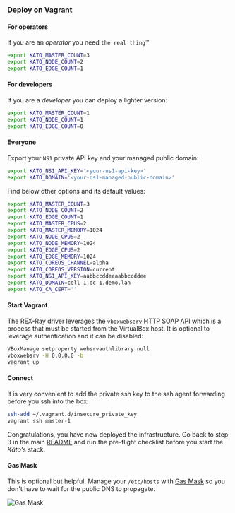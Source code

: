 ### Deploy on Vagrant

#### For operators
If you are an *operator* you need `the real thing`&trade;
```bash
export KATO_MASTER_COUNT=3
export KATO_NODE_COUNT=2
export KATO_EDGE_COUNT=1
```

#### For developers
If you are a *developer* you can deploy a lighter version:
```bash
export KATO_MASTER_COUNT=1
export KATO_NODE_COUNT=1
export KATO_EDGE_COUNT=0
```

#### Everyone
Export your `NS1` private API key and your managed public domain:
```bash
export KATO_NS1_API_KEY='<your-ns1-api-key>'
export KATO_DOMAIN='<your-ns1-managed-public-domain>'
```

Find below other options and its default values:
```bash
export KATO_MASTER_COUNT=3
export KATO_NODE_COUNT=2
export KATO_EDGE_COUNT=1
export KATO_MASTER_CPUS=2
export KATO_MASTER_MEMORY=1024
export KATO_NODE_CPUS=2
export KATO_NODE_MEMORY=1024
export KATO_EDGE_CPUS=2
export KATO_EDGE_MEMORY=1024
export KATO_COREOS_CHANNEL=alpha
export KATO_COREOS_VERSION=current
export KATO_NS1_API_KEY=aabbccddeeaabbccddee
export KATO_DOMAIN=cell-1.dc-1.demo.lan
export KATO_CA_CERT=''
```

#### Start Vagrant
The REX-Ray driver leverages the `vboxwebserv` HTTP SOAP API which is a process that must be started from the VirtualBox host. It is optional to leverage authentication and it can be disabled:

```bash
VBoxManage setproperty websrvauthlibrary null
vboxwebsrv -H 0.0.0.0 -b
vagrant up
```

#### Connect
It is very convenient to add the private ssh key to the ssh agent forwarding before you ssh into the box:

```bash
ssh-add ~/.vagrant.d/insecure_private_key
vagrant ssh master-1
```

Congratulations, you have now deployed the infrastructure. Go back to step 3 in the main [README](https://github.com/h0tbird/kato/blob/master/README.md) and run the pre-flight checklist before you start the *Káto's* stack.

#### Gas Mask

This is optional but helpful. Manage your `/etc/hosts` with [Gas Mask](http://clockwise.ee/) so you don't have to wait for the public DNS to propagate.

![Gas Mask](https://www.dropbox.com/s/xrc7gyb8n3x7t10/gasmask_vagrant.png?dl=0)
